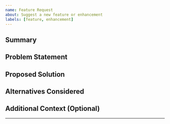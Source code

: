 ```yaml
---
name: Feature Request
about: Suggest a new feature or enhancement
labels: [feature, enhancement]
---
```


## Summary

<!-- Provide a clear and concise description of the feature or enhancement. -->

## Problem Statement

<!-- What problem does this feature solve? Why is it valuable for users or contributors? -->

## Proposed Solution

<!-- Describe the proposed solution. How would it work? Add technical details if necessary. -->

## Alternatives Considered

<!-- List any alternative approaches or workarounds that have been considered. -->

## Additional Context (Optional)

<!-- Add any other context, screenshots, or references, such as links, that help explain the request. -->

---
